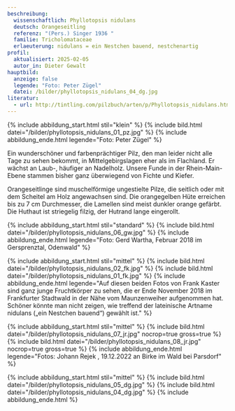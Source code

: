 ```yaml
---
beschreibung:
  wissenschaftlich: Phyllotopsis nidulans
  deutsch: Orangeseitling
  referenz: "(Pers.) Singer 1936 "
  familie: Tricholomataceae
  erlaeuterung: nidulans = ein Nestchen bauend, nestchenartig
profil:
  aktualisiert: 2025-02-05
  autor_in: Dieter Gewalt
hauptbild:
  anzeige: false
  legende: "Foto: Peter Zügel"
  datei: /bilder/phyllotopsis_nidulans_04_dg.jpg
literatur:
  - url: http://tintling.com/pilzbuch/arten/p/Phyllotopsis_nidulans.html
---
```

{% include abbildung_start.html stil="klein" %}
{% include bild.html datei="/bilder/phyllotopsis_nidulans_01_pz.jpg" %}
{% include abbildung_ende.html legende="Foto: Peter Zügel" %}

Ein wunderschöner und farbenprächtiger Pilz, den man leider nicht alle Tage zu sehen bekommt, in Mittelgebirgslagen eher als im Flachland. Er wächst an Laub-, häufiger an Nadelholz. Unsere Funde in der Rhein-Main-Ebene stammen bisher ganz überwiegend von Fichte und Kiefer.

Orangeseitlinge sind muschelförmige ungestielte Pilze, die seitlich oder mit dem Scheitel am Holz angewachsen sind. Die orangegelben Hüte erreichen bis zu 7 cm Durchmesser, die Lamellen sind meist dunkler orange gefärbt. Die Huthaut ist striegelig filzig, der Hutrand lange eingerollt.

{% include abbildung_start.html stil="standard" %}
{% include bild.html datei="/bilder/phyllotopsis_nidulans_06_gw.jpg" %}
{% include abbildung_ende.html legende="Foto: Gerd Wartha, Februar 2018 im Gersprenztal, Odenwald" %}

{% include abbildung_start.html stil="mittel" %}
{% include bild.html datei="/bilder/phyllotopsis_nidulans_02_fk.jpg" %}
{% include bild.html datei="/bilder/phyllotopsis_nidulans_01_fk.jpg" %}
{% include abbildung_ende.html legende="Auf diesen beiden Fotos von Frank Kaster sind ganz junge Fruchtkörper zu sehen, die er Ende November 2018 im Frankfurter Stadtwald in der Nähe vom Maunzenweiher aufgenommen hat. Schöner könnte man nicht zeigen, wie treffend der lateinische Artname nidulans („ein Nestchen bauend“) gewählt ist." %}

{% include abbildung_start.html stil="mittel" %}
{% include bild.html datei="/bilder/phyllotopsis_nidulans_07_jr.jpg" nocrop=true gross=true %}
{% include bild.html datei="/bilder/phyllotopsis_nidulans_08_jr.jpg" nocrop=true gross=true %}
{% include abbildung_ende.html legende="Fotos: Johann Rejek , 19.12.2022 an Birke im Wald bei Parsdorf" %}

{% include abbildung_start.html stil="mittel" %}
{% include bild.html datei="/bilder/phyllotopsis_nidulans_05_dg.jpg" %}
{% include bild.html datei="/bilder/phyllotopsis_nidulans_04_dg.jpg" %}
{% include abbildung_ende.html %}
